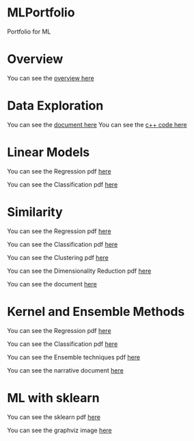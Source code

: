 # MLPortfolio
Portfolio for ML

# Overview
You can see the [overview here](Overview_of_ML.pdf)

# Data Exploration
You can see the [document here](DataExploration.pdf)
You can see the [c++ code here](ConsoleApplication1.cpp)

# Linear Models
You can see the Regression pdf [here](Regression.pdf)

You can see the Classification pdf [here](Classification.pdf)

# Similarity
You can see the Regression pdf [here](SimRegression.pdf)

You can see the Classification pdf [here](SimClassification.pdf)

You can see the Clustering pdf [here](SimClustering.pdf)

You can see the Dimensionality Reduction pdf [here](SimReduction.pdf)

You can see the document [here](Similarity.pdf)

# Kernel and Ensemble Methods
You can see the Regression pdf [here](KERegression.pdf)

You can see the Classification pdf [here](KEClassification.pdf)

You can see the Ensemble techniques pdf [here](KEnsemble.pdf)

You can see the narrative document [here](KEnarrative.pdf)

# ML with sklearn

You can see the sklearn pdf [here](MLSKLearn.pdf)

You can see the graphviz image [here](graphviz.png)
